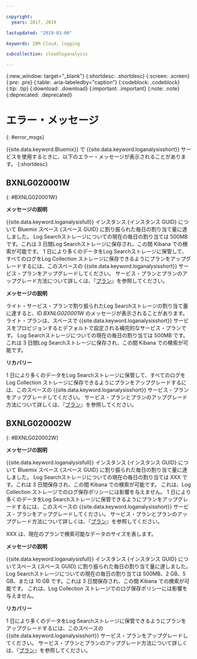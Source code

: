 ```yaml
---

copyright:
  years: 2017, 2019

lastupdated: "2019-03-06"

keywords: IBM Cloud, logging

subcollection: cloudloganalysis

---
```


{:new_window: target="_blank"}
{:shortdesc: .shortdesc}
{:screen: .screen}
{:pre: .pre}
{:table: .aria-labeledby="caption"}
{:codeblock: .codeblock}
{:tip: .tip}
{:download: .download}
{:important: .important}
{:note: .note}
{:deprecated: .deprecated}


# エラー・メッセージ
{: #error_msgs}

{{site.data.keyword.Bluemix}} で {{site.data.keyword.loganalysisshort}} サービスを使用するときに、以下のエラー・メッセージが表示されることがあります。
{:shortdesc}

## BXNLG020001W
{: #BXNLG020001W}

**メッセージの説明**

{{site.data.keyword.loganalysisfull}} インスタンス {インスタンス GUID} について Bluemix スペース {スペース GUID} に割り振られた毎日の割り当て量に達しました。 Log Searchストレージについての現在の毎日の割り当ては 500MB です。これは 3 日間Log Searchストレージに保存され、この間 Kibana での検索が可能です。 1 日により多くのデータをLog Searchストレージに保管して、すべてのログをLog Collection ストレージに保存できるようにプランをアップグレードするには、このスペースの {{site.data.keyword.loganalysisshort}} サービス・プランをアップグレードしてください。 サービス・プランとプランのアップグレード方法について詳しくは、『[プラン](/docs/services/CloudLogAnalysis?topic=cloudloganalysis-log_analysis_ov#plans)』を参照してください。


**メッセージの説明** 

ライト・サービス・プランで割り振られたLog Searchストレージの割り当て量に達すると、ID *BXNLG020001W* のメッセージが表示されることがあります。 ライト・プランは、スペースで {{site.data.keyword.loganalysisshort}} サービスをプロビジョンするとデフォルトで設定される補完的なサービス・プランです。 Log Searchストレージについての現在の毎日の割り当ては 500MB です。これは 3 日間Log Searchストレージに保存され、この間 Kibana での検索が可能です。

**リカバリー**

1 日により多くのデータをLog Searchストレージに保管して、すべてのログをLog Collection ストレージに保存できるようにプランをアップグレードするには、このスペースの {{site.data.keyword.loganalysisshort}} サービス・プランをアップグレードしてください。 サービス・プランとプランのアップグレード方法について詳しくは、『[プラン](/docs/services/CloudLogAnalysis?topic=cloudloganalysis-log_analysis_ov#plans)』を参照してください。


## BXNLG020002W 
{: #BXNLG020002W}


**メッセージの説明**

{{site.data.keyword.loganalysisfull}} インスタンス {インスタンス GUID} について Bluemix スペース {スペース GUID} に割り振られた毎日の割り当て量に達しました。  Log Searchストレージについての現在の毎日の割り当ては XXX です。これは 3 日間保存され、この間 Kibana での検索が可能です。 これは、Log Collection ストレージでのログ保存ポリシーには影響を与えません。 1 日により多くのデータをLog Searchストレージに保管できるようにプランをアップグレードするには、このスペースの {{site.data.keyword.loganalysisshort}} サービス・プランをアップグレードしてください。 サービス・プランとプランのアップグレード方法について詳しくは、『[プラン](/docs/services/CloudLogAnalysis?topic=cloudloganalysis-log_analysis_ov#plans)』を参照してください。

XXX は、現在のプランで検索可能なデータのサイズを表します。

**メッセージの説明** 

{{site.data.keyword.loganalysisfull}} インスタンス {インスタンス GUID} についてスペース {スペース GUID} に割り振られた毎日の割り当て量に達しました。  Log Searchストレージについての現在の毎日の割り当ては 500MB、2 GB、5 GB、または 10 GB です。これは 3 日間保存され、この間 Kibana での検索が可能です。 これは、Log Collection ストレージでのログ保存ポリシーには影響を与えません。

**リカバリー**

1 日により多くのデータをLog Searchストレージに保管できるようにプランをアップグレードするには、このスペースの {{site.data.keyword.loganalysisshort}} サービス・プランをアップグレードしてください。 サービス・プランとプランのアップグレード方法について詳しくは、『[プラン](/docs/services/CloudLogAnalysis?topic=cloudloganalysis-log_analysis_ov#plans)』を参照してください。




